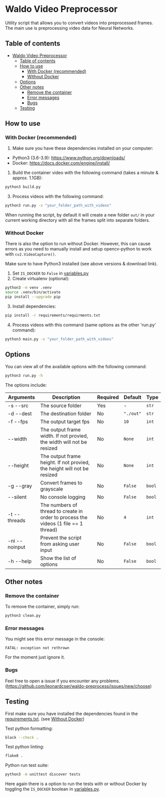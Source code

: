 # Waldo Video Preprocessor

Utility script that allows you to convert videos into preprocessed frames. The main use is preprocessing video data for Neural Networks.

## Table of contents

- [Waldo Video Preprocessor](#waldo-video-preprocessor)
  - [Table of contents](#table-of-contents)
  - [How to use](#how-to-use)
    - [With Docker (recommended)](#with-docker-recommended)
    - [Without Docker](#without-docker)
  - [Options](#options)
  - [Other notes](#other-notes)
    - [Remove the container](#remove-the-container)
    - [Error messages](#error-messages)
    - [Bugs](#bugs)
  - [Testing](#testing)

## How to use

### With Docker (recommended)

1. Make sure you have these dependencies installed on your computer:

- Python3 (3.6-3.9): https://www.python.org/downloads/
- Docker: https://docs.docker.com/engine/install/

1. Build the container video with the following command (takes a minute & approx. 1.1GB):

```sh
python3 build.py
```

3. Process videos with the following command:

```sh
python3 run.py -s "your_folder_path_with_videos"
```

When running the script, by default it will create a new folder `out/` in your current working directory with all the frames split into separate folders.

### Without Docker

There is also the option to run without Docker. However, this can cause errors as you need to manually install and setup opencv-python to work with `cv2.VideoCapture()`.

Make sure to have Python3 installed (see above versions & download link).

1. Set `IS_DOCKER` to `False` in [variables.py](variables.py)
2. Create virtualenv (optional):

```sh
python3 -m venv .venv
source .venv/bin/activate
pip install --upgrade pip
```

3. Install dependencies:

```sh
pip install -r requirements/requirments.txt
```

4. Process videos with this command (same options as the other 'run.py' command):

```sh
python3 main.py -s "your_folder_path_with_videos"
```

## Options

You can view all of the available options with the following command:

```sh
python3 run.py -h
```

The options include:

| Arguments     | Description                                                                         | Required | Default   | Type   |
| ------------- | ----------------------------------------------------------------------------------- | -------- | --------- | ------ |
| -s --src      | The source folder                                                                   | Yes      | -         | `str`  |
| -d --dest     | The destination folder                                                              | No       | `"./out"` | `str`  |
| -f --fps      | The output target fps                                                               | No       | `10`      | `int`  |
| --width       | The output frame width. If not provied, the width will not be resized               | No       | `None`    | `int`  |
| --height      | The output frame height. If not provied, the height will not be resized             | No       | `None`    | `int`  |
| -g --gray     | Convert frames to grayscale                                                         | No       | `False`   | `bool` |
| --silent      | No console logging                                                                  | No       | `False`   | `bool` |
| -t --threads  | The numbers of thread to create in order to process the videos (1 file == 1 thread) | No       | `4`       | `int`  |
| -ni --noinput | Prevent the script from asking user input                                           | No       | `False`   | `bool` |
| -h --help     | Show the list of options                                                            | No       | `False`   | `bool` |

## Other notes

### Remove the container

To remove the container, simply run:

```sh
python3 clean.py
```

### Error messages

You might see this error message in the console:

```
FATAL: exception not rethrown
```

For the moment just ignore it.

### Bugs

Feel free to open a issue if you encounter any problems. (https://github.com/leonardcser/waldo-preprocess/issues/new/choose)

## Testing

First make sure you have installed the dependencies found in the [requirements.txt](requirements/requirements.txt). (see [Without Docker](#without-docker))

Test python formatting:

```sh
black --check .
```

Test python linting:

```sh
flake8 .
```

Python run test suite:

```sh
python3 -m unittest discover tests
```

Here again there is a option to run the tests with or without Docker by toggling the `IS_DOCKER` boolean in [variables.py](variables.py).
